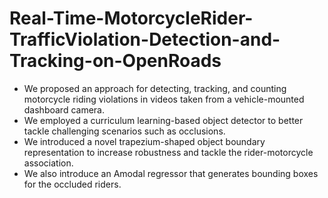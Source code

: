 # Real-Time-MotorcycleRider-TrafficViolation-Detection-and-Tracking-on-OpenRoads
* We proposed an approach for detecting, tracking, and counting motorcycle riding violations in videos taken from a vehicle-mounted dashboard camera. 
* We employed a curriculum learning-based object detector to better tackle challenging scenarios such as occlusions.
* We introduced a novel trapezium-shaped object boundary representation to increase robustness and tackle the rider-motorcycle association. 
* We also introduce an Amodal regressor that generates bounding boxes for the occluded riders.
  
